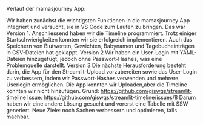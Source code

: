 Verlauf der mamasjourney App: 

Wir haben zunächst die wichtigsten Funktionen in die mamasjourney App integriert und versucht, sie in VS Code zum Laufen zu bringen. Das war Version 1. 
Anschliessend haben wir die Timeline programmiert. Trotz einiger Startschwierigkeiten konnten wir sie erfolgreich implementieren. Auch das Speichern von Blutwerten, Gewichten, Babynamen und Tagebucheinträgen in CSV-Dateien hat geklappt. Version 2
Wir haben ein User-Login mit YAML-Dateien hinzugefügt, jedoch ohne Passwort-Hashes, was eine Problemquelle darstellt. Version 3
Die nächste Herausforderung besteht darin, die App für den Streamlit-Upload vorzubereiten sowie das User-Login zu verbessern, indem wir Passwort-Hashes verwenden und mehrere Userlogin ermöglichen.
Die App konnten wir Uploaden,aber die Timeline konnten wir nicht hinzufügen. 
Grund: https://github.com/giswqs/streamlit-timeline
Issue: https://github.com/giswqs/streamlit-timeline/issues/8
Darum haben wir eine andere Lösung gesucht und vorerst eine Tabelle mit SSW generiert. 
Neue Ziele: noch Sachen verbessern und optimieren, falls machbar. 
